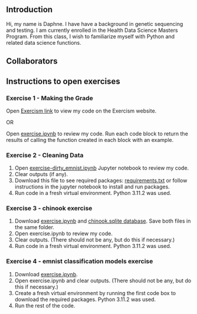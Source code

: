 ## Introduction
Hi, my name is Daphne. I have have a background in genetic sequencing and testing. I am currently enrolled in the Health Data Science Masters Program. From this class, I wish to familiarize myself with Python and related data science functions. 

## Collaborators


## Instructions to open exercises
### Exercise 1 - Making the Grade 
Open [Exercism link](https://exercism.org/tracks/python/exercises/making-the-grade/solutions/10331333) to view my code on the Exercism website.

OR 

Open [exercise.ipynb](https://github.com/10331333/datasci_223/blob/main/exercises/1-foundations/exercise.ipynb) to review my code. Run each code block to return the results of calling the function created in each block with an example. 


### Exercise 2 - Cleaning Data
1. Open [exercise-dirty_emnist.ipynb](https://github.com/10331333/datasci_223/blob/main/exercises/2-data-munging/exercise-dirty_emnist.ipynb) Jupyter notebook to review my code.
2. Clear outputs (if any).
3. Download this file to see required packages: [requirements.txt](https://github.com/10331333/datasci_223/blob/main/exercises/2-data-munging/requirements.txt) or follow instructions in the jupyter notebook to install and run packages.
4. Run code in a fresh virtual environment. Python 3.11.2 was used. 

### Exercise 3 - chinook exercise 
1. Download [exercise.ipynb](https://github.com/10331333/datasci_223/blob/main/exercises/3-sql-queries/exercise.ipynb) and [chinook.sqlite database](https://github.com/10331333/datasci_223/blob/main/exercises/3-sql-queries/chinook.sqlite). Save both files in the same folder. 
2. Open exercise.ipynb to review my code.
3. Clear outputs. (There should not be any, but do this if necessary.)
4. Run code in a fresh virtual environment. Python 3.11.2 was used.

### Exercise 4 - emnist classification models exercise
1. Download [exercise.ipynb](https://github.com/10331333/datasci_223/blob/homework/exercises/4-classification/exercise.ipynb).
2. Open exercise.ipynb and clear outputs. (There should not be any, but do this if necessary.)
3. Create a fresh virtual environment by running the first code box to download the required packages. Python 3.11.2 was used. 
4. Run the rest of the code. 
